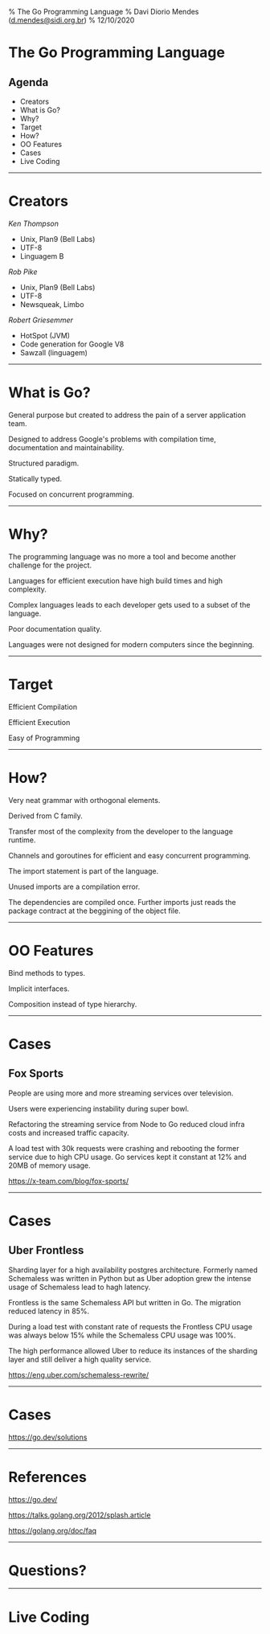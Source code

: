 % The Go Programming Language
% Davi Diorio Mendes (d.mendes@sidi.org.br)
% 12/10/2020

# The Go Programming Language

## Agenda

- Creators
- What is Go?
- Why?
- Target
- How?
- OO Features
- Cases
- Live Coding

---

# Creators

*Ken Thompson*

- Unix, Plan9 (Bell Labs)
- UTF-8
- Linguagem B

*Rob Pike*

- Unix, Plan9 (Bell Labs)
- UTF-8
- Newsqueak, Limbo

*Robert Griesemmer*

- HotSpot (JVM)
- Code generation for Google V8
- Sawzall (linguagem)

---

# What is Go?

General purpose but created to address
the pain of a server application team.

Designed to address Google's problems
with compilation time, documentation
and maintainability.

Structured paradigm.

Statically typed.

Focused on concurrent programming.

---

# Why?

The programming language was no more a
tool and become another challenge for
the project.

Languages for efficient execution have
high build times and high complexity.

Complex languages leads to each developer
gets used to a subset of the language.

Poor documentation quality.

Languages were not designed for modern
computers since the beginning.

---

# Target

Efficient Compilation

Efficient Execution

Easy of Programming

---

# How?

Very neat grammar with orthogonal elements.

Derived from C family.

Transfer most of the complexity from
the developer to the language runtime.

Channels and goroutines for efficient
and easy concurrent programming.

The import statement is part of the language.

Unused imports are a compilation error.

The dependencies are compiled once. Further
imports just reads the package contract
at the beggining of the object file.

---

# OO Features

Bind methods to types.

Implicit interfaces.

Composition instead of type hierarchy.

---

# Cases

## Fox Sports

People are using more and more streaming
services over television.

Users were experiencing instability during
super bowl.

Refactoring the streaming service from Node
to Go reduced cloud infra costs and increased
traffic capacity.

A load test with 30k requests were crashing
and rebooting the former service due to high
CPU usage. Go services kept it constant at
12% and 20MB of memory usage.

https://x-team.com/blog/fox-sports/

---

# Cases

## Uber Frontless

Sharding layer for a high availability postgres
architecture. Formerly named Schemaless was written
in Python but as Uber adoption grew the intense
usage of Schemaless lead to hagh latency.

Frontless is the same Schemaless API but written
in Go. The migration reduced latency in 85%.

During a load test with constant rate of requests
the Frontless CPU usage was always below 15% while
the Schemaless CPU usage was 100%.

The high performance allowed Uber to reduce its
instances of the sharding layer and still deliver
a high quality service.

https://eng.uber.com/schemaless-rewrite/

---

# Cases

https://go.dev/solutions

---

# References

https://go.dev/

https://talks.golang.org/2012/splash.article

https://golang.org/doc/faq

---

# Questions?

---

# Live Coding

